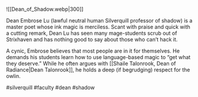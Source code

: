 ![[Dean_of_Shadow.webp|300]]

Dean Embrose Lu (lawful neutral human Silverquill professor of shadow) is a master poet whose ink magic is merciless. Scant with praise and quick with a cutting remark, Dean Lu has seen many mage-students scrub out of Strixhaven and has nothing good to say about those who can’t hack it. 

A cynic, Embrose believes that most people are in it for themselves. He demands his students learn how to use language-based magic to “get what they deserve.” While he often argues with [[Shaile Talonrook, Dean of Radiance|Dean Talonrook]], he holds a deep (if begrudging) respect for the owlin.

#silverquill
#faculty
#dean 
#shadow 
